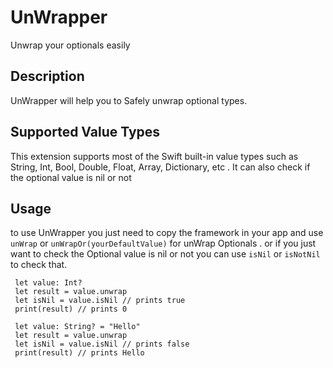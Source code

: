 # UnWrapper
Unwrap your optionals easily

## Description

UnWrapper will help you to Safely unwrap optional types.

## Supported Value Types

This extension supports most of the Swift built-in value types such as String, Int, Bool, Double, Float, Array, Dictionary, etc .
It can also check if the optional value is nil or not 

## Usage

to use UnWrapper you just need to copy the framework in your app and use `unWrap` or `unWrapOr(yourDefaultValue)`  for unWrap Optionals . or if you just want to check the Optional value is nil or not you can use  `isNil` or `isNotNil` to check that. 

```
 let value: Int?
 let result = value.unwrap
 let isNil = value.isNil // prints true
 print(result) // prints 0
 
 let value: String? = "Hello"
 let result = value.unwrap
 let isNil = value.isNil // prints false
 print(result) // prints Hello
